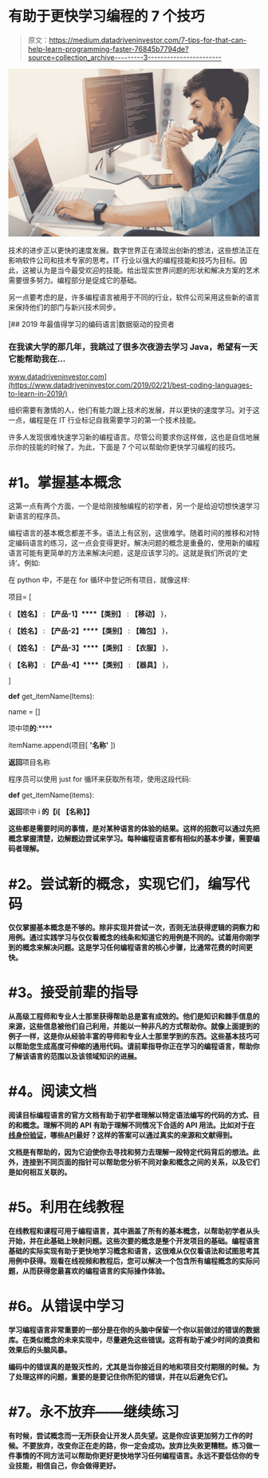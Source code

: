 # 有助于更快学习编程的 7 个技巧

> 原文：<https://medium.datadriveninvestor.com/7-tips-for-that-can-help-learn-programming-faster-76845b7794de?source=collection_archive---------3----------------------->

![](img/7200eb29b6d72e75b85592e6e6fe560b.png)

技术的进步正以更快的速度发展。数字世界正在涌现出创新的想法，这些想法正在影响软件公司和技术专家的思考。IT 行业以强大的编程技能和技巧为目标。因此，这被认为是当今最受欢迎的技能。给出现实世界问题的形状和解决方案的艺术需要很多努力。编程部分是促成它的基础。

另一点要考虑的是，许多编程语言被用于不同的行业，软件公司采用这些新的语言来保持他们的部门与新兴技术同步。

[](https://www.datadriveninvestor.com/2019/02/21/best-coding-languages-to-learn-in-2019/) [## 2019 年最值得学习的编码语言|数据驱动的投资者

### 在我读大学的那几年，我跳过了很多次夜游去学习 Java，希望有一天它能帮助我在…

www.datadriveninvestor.com](https://www.datadriveninvestor.com/2019/02/21/best-coding-languages-to-learn-in-2019/) 

组织需要有激情的人，他们有能力跟上技术的发展，并以更快的速度学习。对于这一点，编程是在 IT 行业标记自我需要学习的第一个技术技能。

许多人发现很难快速学习新的编程语言。尽管公司要求你这样做，这也是自信地展示你的技能的时候了。为此，下面是 7 个可以帮助你更快学习编程的技巧。

# **#1。掌握基本概念**

这第一点有两个方面，一个是给刚接触编程的初学者，另一个是给迫切想快速学习新语言的程序员。

编程语言的基本概念都差不多。语法上有区别，这很难学。随着时间的推移和对特定编码语言的练习，这一点会变得更好。解决问题的概念是重叠的，使用新的编程语言可能有更简单的方法来解决问题，这是应该学习的。这就是我们所说的‘史诗’。例如:

在 python 中，不是在 for 循环中登记所有项目，就像这样:

项目= [

{ **【姓名】** : **【产品-1】****【类别】** : **【移动】** }，

{ **【姓名】** : **【产品-2】****【类别】** : **【箱包】** }，

{ **【姓名】** : **【产品-3】****【类别】** : **【衣服】** }，

{ **【名称】** : **【产品-4】****【类别】** : **【器具】** }，

]

**def** get_itemName(Items):

name = []

项中项**的**:****

itemName.append(项目[ **'名称'** ])

**返回**项目名称

程序员可以使用 just for 循环来获取所有项，使用这段代码:

**def** get_itemName(items):

**返回**项中 i **的【i[ **【名称】**】**

**这些都是需要时间的事情，是对某种语言的体验的结果。这样的招数可以通过先把概念掌握清楚，边解题边尝试来学习。每种编程语言都有相似的基本步骤，需要编码者理解。**

# ****#2。尝试新的概念，实现它们，编写代码****

**仅仅掌握基本概念是不够的。除非实现并尝试一次，否则无法获得逻辑的洞察力和用例。通过实践学习与仅仅看概念的线条和知道它的用例是不同的。试着用你刚学到的概念来解决问题。这是学习任何编程语言的核心步骤，比通常花费的时间更快。**

# ****#3。接受前辈的指导****

**从高级工程师和专业人士那里获得帮助总是富有成效的。他们是知识和棘手信息的来源，这些信息被他们自己利用，并能以一种非凡的方式帮助你。就像上面提到的例子一样，这是你从经验丰富的导师和专业人士那里学到的东西。这些基本技巧可以帮助您生成高度可伸缩的通用代码。请前辈指导你正在学习的编程语言，帮助你了解该语言的范围以及该领域知识的进展。**

# ****#4。阅读文档****

**阅读目标编程语言的官方文档有助于初学者理解以特定语法编写的代码的方式、目的和概念。理解不同的 API 有助于理解不同情况下合适的 API 用法。比如对于[在线身份验证](https://shuftipro.com/api/docs/)，哪些[API](https://medium.com/datadriveninvestor/online-identity-verification-api-why-do-developers-need-it-2037b94f65e1)最好？这样的答案可以通过真实的来源和文献得到。**

**文档是有帮助的，因为它迫使你去寻找和努力去理解一段特定代码背后的想法。此外，连接到不同页面的指针可以帮助您分析不同对象和概念之间的关系，以及它们是如何相互关联的。**

# ****#5。利用在线教程****

**在线教程和课程可用于编程语言，其中涵盖了所有的基本概念，以帮助初学者从头开始，并在此基础上映射问题。这些次要的概念是整个开发项目的基础。编程语言基础的实际实现有助于更快地学习概念和语言，这很难从仅仅看语法和试图思考其用例中获得。观看在线视频和教程后，您可以解决一个包含所有编程概念的实际问题，从而获得您最喜欢的编程语言的实际操作体验。**

# ****#6。从错误中学习****

**学习编程语言非常重要的一部分是在你的头脑中保留一个你以前做过的错误的数据库。在类似概念的未来实现中，尽量避免这些错误。这将有助于减少时间的浪费和效果后的头脑风暴。**

**编码中的错误真的是毁灭性的，尤其是当你接近目的地和项目交付期限的时候。为了处理这样的问题，重要的是要记住你所犯的错误，并在以后避免它们。**

# ****#7。永不放弃——继续练习****

**有时候，尝试概念而一无所获会让开发人员失望。这是你应该更加努力工作的时候。不要放弃，改变你正在走的路，你一定会成功。放弃比失败更糟糕。练习做一件事情的不同方法可以帮助你更好更快地学习任何编程语言。永远不要低估你的专业技能，相信自己，你会做得更好。**